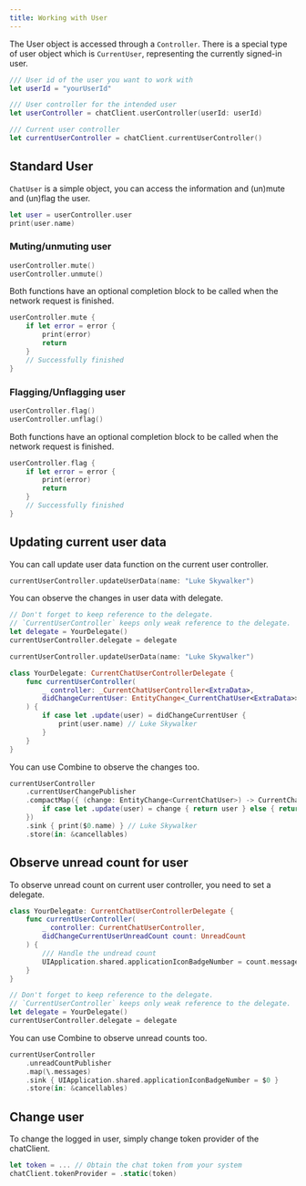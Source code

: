 ```yaml
---
title: Working with User
---
```


The User object is accessed through a `Controller`. 
There is a special type of user object which is `CurrentUser`, representing the currently signed-in user. 

```swift
/// User id of the user you want to work with
let userId = "yourUserId"

/// User controller for the intended user
let userController = chatClient.userController(userId: userId)

/// Current user controller
let currentUserController = chatClient.currentUserController()
```

## Standard User

`ChatUser` is a simple object, you can access the information and (un)mute and (un)flag the user.
```swift
let user = userController.user
print(user.name)
```

### Muting/unmuting user
```swift 
userController.mute()
userController.unmute()
```
Both functions have an optional completion block to be called when the network request is finished.
```swift 
userController.mute {
    if let error = error {
        print(error)
        return
    }
    // Successfully finished
}
```

### Flagging/Unflagging user
```swift 
userController.flag()
userController.unflag()
```
Both functions have an optional completion block to be called when the network request is finished.
```swift 
userController.flag {
    if let error = error {
        print(error)
        return
    }
    // Successfully finished
}
```

## Updating current user data

You can call update user data function on the current user controller.

```swift 
currentUserController.updateUserData(name: "Luke Skywalker")
```

You can observe the changes in user data with delegate.

```swift 
// Don't forget to keep reference to the delegate. 
// `CurrentUserController` keeps only weak reference to the delegate.
let delegate = YourDelegate()
currentUserController.delegate = delegate

currentUserController.updateUserData(name: "Luke Skywalker")

class YourDelegate: CurrentChatUserControllerDelegate {
    func currentUserController(
        _ controller: _CurrentChatUserController<ExtraData>,
        didChangeCurrentUser: EntityChange<_CurrentChatUser<ExtraData>>
    ) {
        if case let .update(user) = didChangeCurrentUser {
            print(user.name) // Luke Skywalker
        }
    }
}
```
You can use Combine to observe the changes too.
```swift
currentUserController
    .currentUserChangePublisher
    .compactMap({ (change: EntityChange<CurrentChatUser>) -> CurrentChatUser? in
        if case let .update(user) = change { return user } else { return nil }
    })
    .sink { print($0.name) } // Luke Skywalker
    .store(in: &cancellables)
```

## Observe unread count for user

To observe unread count on current user controller, you need to set a delegate. 

```swift
class YourDelegate: CurrentChatUserControllerDelegate {
    func currentUserController(
        _ controller: CurrentChatUserController, 
        didChangeCurrentUserUnreadCount count: UnreadCount
    ) {
        /// Handle the undread count
        UIApplication.shared.applicationIconBadgeNumber = count.messages
    }
}

// Don't forget to keep reference to the delegate. 
// `CurrentUserController` keeps only weak reference to the delegate.
let delegate = YourDelegate()
currentUserController.delegate = delegate
```

You can use Combine to observe unread counts too.
```swift
currentUserController
    .unreadCountPublisher
    .map(\.messages)
    .sink { UIApplication.shared.applicationIconBadgeNumber = $0 }
    .store(in: &cancellables)
```

## Change user

To change the logged in user, simply change token provider of the chatClient.

```swift 
let token = ... // Obtain the chat token from your system
chatClient.tokenProvider = .static(token)
```
